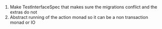 1. Make TestInterfaceSpec that makes sure the migrations conflict and the extras do not
1. Abstract running of the action monad so it can be a non transaction monad or IO
